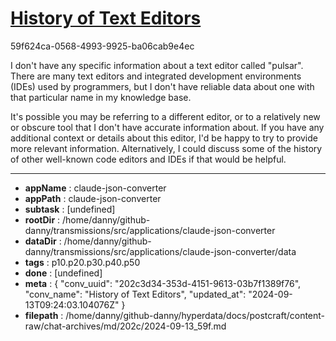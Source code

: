 # [History of Text Editors](https://claude.ai/chat/202c3d34-353d-4151-9613-03b7f1389f76)

59f624ca-0568-4993-9925-ba06cab9e4ec

 I don't have any specific information about a text editor called "pulsar". There are many text editors and integrated development environments (IDEs) used by programmers, but I don't have reliable data about one with that particular name in my knowledge base. 

It's possible you may be referring to a different editor, or to a relatively new or obscure tool that I don't have accurate information about. If you have any additional context or details about this editor, I'd be happy to try to provide more relevant information. Alternatively, I could discuss some of the history of other well-known code editors and IDEs if that would be helpful.

---

* **appName** : claude-json-converter
* **appPath** : claude-json-converter
* **subtask** : [undefined]
* **rootDir** : /home/danny/github-danny/transmissions/src/applications/claude-json-converter
* **dataDir** : /home/danny/github-danny/transmissions/src/applications/claude-json-converter/data
* **tags** : p10.p20.p30.p40.p50
* **done** : [undefined]
* **meta** : {
  "conv_uuid": "202c3d34-353d-4151-9613-03b7f1389f76",
  "conv_name": "History of Text Editors",
  "updated_at": "2024-09-13T09:24:03.104076Z"
}
* **filepath** : /home/danny/github-danny/hyperdata/docs/postcraft/content-raw/chat-archives/md/202c/2024-09-13_59f.md
